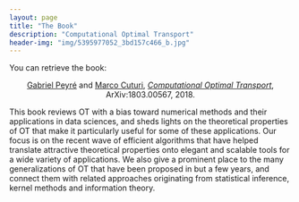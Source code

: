 ```yaml
---
layout: page
title: "The Book"
description: "Computational Optimal Transport"
header-img: "img/5395977052_3bd157c466_b.jpg"
---
```


You can retrieve the book:

<div align="center">
  <a href="http://www.gpeyre.com/">Gabriel Peyré</a> and <a href="http://marcocuturi.net/">Marco Cuturi</a>, <i><a href="https://arxiv.org/abs/1803.00567">Computational Optimal Transport</a></i>, ArXiv:1803.00567, 2018.
</div>

This book reviews OT with a bias toward numerical methods and their applications in data sciences, and sheds lights on the theoretical properties of OT that make it particularly useful for some of these applications. Our focus is on the recent wave of efficient algorithms that have helped translate attractive theoretical properties onto elegant and scalable tools for a wide variety of applications. We also give a prominent place to the many generalizations of OT that have been proposed in but a few years, and connect them with related approaches originating from statistical inference, kernel methods and information theory.
